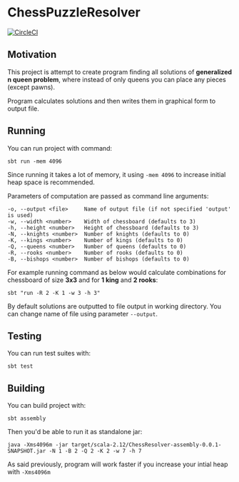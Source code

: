 # ChessPuzzleResolver

[![CircleCI](https://circleci.com/gh/katlasik/ChessPuzzleResolver/tree/master.svg?style=svg)](https://circleci.com/gh/katlasik/ChessPuzzleResolver/tree/master)

## Motivation 

This project is attempt to create program finding all solutions of **generalized n queen problem**,
where instead of only queens you can place any pieces (except pawns).

Program calculates solutions and then writes them in graphical form to output file.

## Running

You can run project with command:

    sbt run -mem 4096

Since running it takes a lot of memory, it using `-mem 4096` to increase
initial heap space is recommended.

Parameters of computation are passed as command line arguments:

    -o, --output <file>     Name of output file (if not specified 'output' is used)
    -w, --width <number>    Width of chessboard (defaults to 3)
    -h, --height <number>   Height of chessboard (defaults to 3)
    -N, --knights <number>  Number of knights (defaults to 0)
    -K, --kings <number>    Number of kings (defaults to 0)
    -Q, --queens <number>   Number of queens (defaults to 0)
    -R, --rooks <number>    Number of rooks (defaults to 0)
    -B, --bishops <number>  Number of bishops (defaults to 0)
    
For example running command as below would calculate combinations for chessboard of size **3x3** and for **1 king** and **2 rooks**:

    sbt "run -R 2 -K 1 -w 3 -h 3"
    
By default solutions are outputted to file output in working directory. You can change name of file using parameter `--output`. 

## Testing
You can run test suites with:

    sbt test
    
## Building
You can build project with:

    sbt assembly

Then you'd be able to run it as standalone jar:

    java -Xms4096m -jar target/scala-2.12/ChessResolver-assembly-0.0.1-SNAPSHOT.jar -N 1 -B 2 -Q 2 -K 2 -w 7 -h 7

As said previously, program will work faster if you increase your intial heap with `-Xms4096m`

